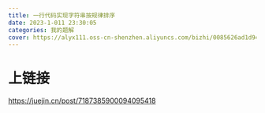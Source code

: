 ```yaml
---
title: 一行代码实现字符串按规律排序
date: 2023-1-011 23:30:05
categories: 我的题解
cover: https://alyx111.oss-cn-shenzhen.aliyuncs.com/bizhi/0085626ad1d940ca7558e545649e96f5.jpg
---
```


# 上链接
https://juejin.cn/post/7187385900094095418

 